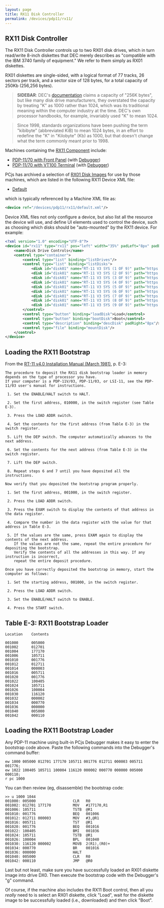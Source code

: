 ```yaml
---
layout: page
title: RX11 Disk Controller
permalink: /devices/pdp11/rx11/
---
```


RX11 Disk Controller
--------------------

The RX11 Disk Controller controls up to two RX01 disk drives, which in turn read/write 8-inch diskettes that DEC
merely describes as "compatible with the IBM 3740 family of equipment."  We refer to them simply as RX01 diskettes.

RX01 diskettes are single-sided, with a logical format of 77 tracks, 26 sectors per track, and a sector size of 128
bytes, for a total capacity of 250Kb (256,256 bytes).

> **SIDEBAR**: DEC's [documentation](/pubs/dec/pdp11/rx11/) claims a capacity of "256K bytes", but like many disk drive
manufacturers, they overstated the capacity by treating "K" as 1000 rather than 1024, which was its traditional meaning
within the computer industry at the time.  DEC's own processor handbooks, for example, invariably used "K" to mean 1024.

> Since 1998, standards organizations have been pushing the term "kibibyte" (abbreviated KiB) to mean 1024 bytes,
in an effort to redefine the "K" in "Kilobyte" (Kb) as 1000, but that doesn't change what the term commonly meant prior
to 1998.

Machines containing the [RX11 Component](/modules/pdp11/lib/rx11.js) include:

- [PDP-11/70 with Front Panel](/devices/pdp11/machine/1170/panel/) (with [Debugger](/devices/pdp11/machine/1170/panel/debugger/))
- [PDP-11/70 with VT100 Terminal](/devices/pdp11/machine/1170/vt100/) (with [Debugger](/devices/pdp11/machine/1170/vt100/debugger/))

PCjs has archived a selection of [RX01 Disk Images](/disks/dec/rx01/) for use by those machines, which are listed in
the following RX11 Device XML file:

- [Default](/devices/pdp11/rx11/default.xml)

which is typically referenced by a Machine XML file as:

```xml
<device ref="/devices/pdp11/rx11/default.xml"/>
```
		
Device XML files not only configure a device, but also list all the resource the device will use, and define UI elements
used to control the device, such as choosing which disks should be "auto-mounted" by the RX11 device.  For example:

```xml
<?xml version="1.0" encoding="UTF-8"?>
<device id="rx11" type="rx11" pos="left" width="35%" padLeft="8px" padBottom="8px">
    <name>Disk Drive Controls</name>
    <control type="container">
        <control type="list" binding="listDrives"/>
        <control type="list" binding="listDisks">
            <disk id="disk01" name="RT-11 V3 SYS (1 OF 9)" path="https://s3-us-west-2.amazonaws.com/archive.pcjs.org/disks/dec/rx01/RX01-RT11-V03-1.json"/>
            <disk id="disk01" name="RT-11 V3 SYS (2 OF 9)" path="https://s3-us-west-2.amazonaws.com/archive.pcjs.org/disks/dec/rx01/RX01-RT11-V03-2.json"/>
            <disk id="disk01" name="RT-11 V3 SYS (3 OF 9)" path="https://s3-us-west-2.amazonaws.com/archive.pcjs.org/disks/dec/rx01/RX01-RT11-V03-3.json"/>
            <disk id="disk01" name="RT-11 V3 SYS (4 OF 9)" path="https://s3-us-west-2.amazonaws.com/archive.pcjs.org/disks/dec/rx01/RX01-RT11-V03-4.json"/>
            <disk id="disk01" name="RT-11 V3 SYS (5 OF 9)" path="https://s3-us-west-2.amazonaws.com/archive.pcjs.org/disks/dec/rx01/RX01-RT11-V03-5.json"/>
            <disk id="disk01" name="RT-11 V3 SYS (6 OF 9)" path="https://s3-us-west-2.amazonaws.com/archive.pcjs.org/disks/dec/rx01/RX01-RT11-V03-6.json"/>
            <disk id="disk01" name="RT-11 V3 SYS (7 OF 9)" path="https://s3-us-west-2.amazonaws.com/archive.pcjs.org/disks/dec/rx01/RX01-RT11-V03-7.json"/>
            <disk id="disk01" name="RT-11 V3 SYS (8 OF 9)" path="https://s3-us-west-2.amazonaws.com/archive.pcjs.org/disks/dec/rx01/RX01-RT11-V03-8.json"/>
            <disk id="disk01" name="RT-11 V3 SYS (9 OF 9)" path="https://s3-us-west-2.amazonaws.com/archive.pcjs.org/disks/dec/rx01/RX01-RT11-V03-9.json"/>
        </control>
        <control type="button" binding="loadDisk">Load</control>
        <control type="button" binding="bootDisk">Boot</control>
        <control type="description" binding="descDisk" padRight="8px"/>
        <control type="file" binding="mountDisk"/>
    </control>
</device>
```

Loading the RX11 Bootstrap
--------------------------

From the [RT-11 v4.0 Installation Manual (March 1981)](/pubs/dec/pdp11/rt11/), p. E-3:

	The procedure to deposit the RX11 disk bootstrap loader in memory depends on the type of processor you have.
	If your computer is a PDP-11V/03, PDP-11/03, or LSI-11, see the PDP-11/03 user's manual for instructions.
	
	 1. Set the ENABLE/HALT switch to HALT.
	
	 2. Set the first address, 010000, in the switch register (see Table E-3).
	
	 3. Press the LOAD ADDR switch.
	
	 4. Set the contents for the first address (from Table E-3) in the switch register.
	
	 5. Lift the DEP switch. The computer automatically advances to the next address.
	
	 6. Set the contents for the next address (from Table E-3) in the switch register.
	
	 7. Lift the DEP switch.
	
	 8. Repeat steps 6 and 7 until you have deposited all the instructions.
	
	Now verify that you deposited the bootstrap program properly.
	
	 1. Set the first address, 001000, in the switch register.
	
	 2. Press the LOAD ADDR switch.
	
	 3. Press the EXAM switch to display the contents of that address in the data register.

	 4. Compare the number in the data register with the value for that address in Table E-3.
	
	 5. If the values are the same, press EXAM again to display the contents of the next address.
		If the values are not the same, repeat the entire procedure for depositing the bootstrap.
		Verify the contents of all the addresses in this way. If any instruction is incorrect,
		repeat the entire deposit procedure.

	Once you have correctly deposited the bootstrap in memory, start the computer as follows:
	
	 1. Set the starting address, 001000, in the switch register.
	 
	 2. Press the LOAD ADDR switch.
	 
	 3. Set the ENABLE/HALT switch to ENABLE.
	 
	 4. Press the START switch.

Table E-3: RX11 Bootstrap Loader
---------------------------------

	Location    Contents
	
	001000      005000
	001002      012701
	001004      177170
	001006      105711
	001010      001776
	001012      012711
	001014      000003
	001016      005711
	001020      001776
	001022      100405
	001024      105711
	001026      100004
	001030      116120
	001032      000002
	001034      000770
	001036      000000
	001040      005000
	001042      000110

Loading the RX11 Bootstrap Loader
----------------------------------

Any PDP-11 machine using built-in PCjs Debugger makes it easy to enter the bootstrap code above.  Paste
the following commands into the Debugger's command buffer:

	ew 1000 005000 012701 177170 105711 001776 012711 000003 005711 001776;
	ew 1022 100405 105711 100004 116120 000002 000770 000000 005000 000110;
	r pc 1000

You can then review (eg, disassemble) the bootstrap code:

	>> u 1000 1044
	001000: 005000                 CLR   R0
	001002: 012701 177170          MOV   #177170,R1
	001006: 105711                 TSTB  @R1
	001010: 001776                 BEQ   001006
	001012: 012711 000003          MOV   #3,@R1
	001016: 005711                 TST   @R1
	001020: 001776                 BEQ   001016
	001022: 100405                 BMI   001036
	001024: 105711                 TSTB  @R1
	001026: 100004                 BPL   001040
	001030: 116120 000002          MOVB  2(R1),(R0)+
	001034: 000770                 BR    001016
	001036: 000000                 HALT 
	001040: 005000                 CLR   R0
	001042: 000110                 JMP   @R0

Last but not least, make sure you have successfully loaded an RX01 diskette image into drive DX0.  Then execute the
bootstrap code with the Debugger's "g" command.

Of course, if the machine also includes the RX11 Boot control, then all you *really* need to is select an
RX01 diskette, click "Load", wait for the diskette image to be successfully loaded (i.e., downloaded) and then click
"Boot".
